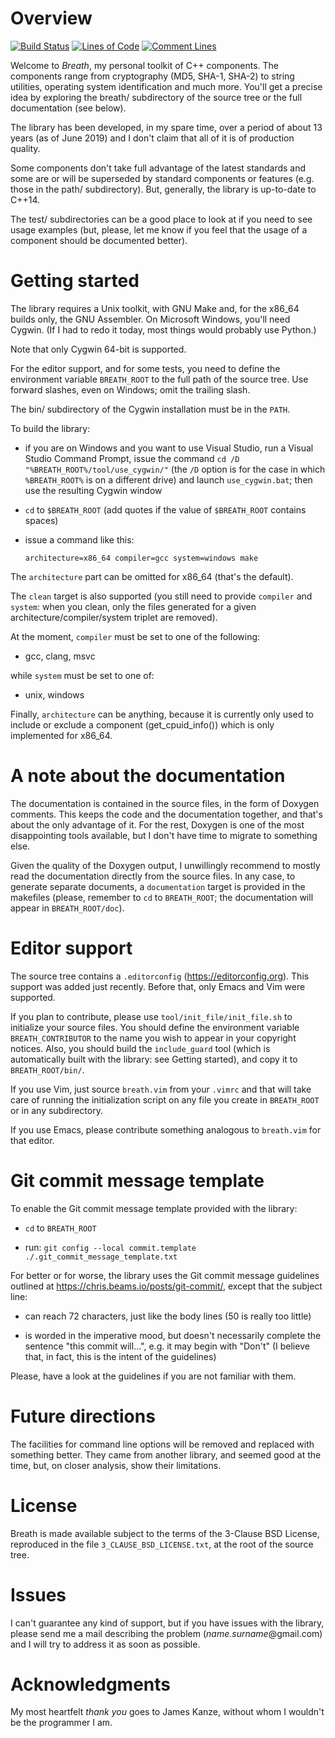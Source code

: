 <!--
 =============================================================================
                      Copyright 2019-2020 Gennaro Prota

                   Licensed under the 3-Clause BSD License.
              (See accompanying file 3_CLAUSE_BSD_LICENSE.txt or
               <https://opensource.org/licenses/BSD-3-Clause>.)
 _____________________________________________________________________________
-->

# Overview


<!--    Note: if you word-wrap these links differently, make sure they
        appear correctly on <github.com>.
     -------------------------------------------------------------------------
-->
[![Build Status](
https://travis-ci.com/gennaroprota/breath.svg?branch=master)](
https://travis-ci.com/gennaroprota/breath)
[![Lines of Code](
https://tokei.rs/b1/github/gennaroprota/breath?category=code)](
https://github.com/gennaroprota/breath)
[![Comment Lines](
https://tokei.rs/b1/github/gennaroprota/breath?category=comments)](
https://github.com/gennaroprota/breath)

Welcome to *Breath*, my personal toolkit of C++ components. The components range
from cryptography (MD5, SHA-1, SHA-2) to string utilities, operating system
identification and much more. You'll get a precise idea by exploring the breath/
subdirectory of the source tree or the full documentation (see below).

The library has been developed, in my spare time, over a period of about 13
years (as of June 2019) and I don't claim that all of it is of production
quality.

Some components don't take full advantage of the latest standards and some are
or will be superseded by standard components or features (e.g. those in the
path/ subdirectory). But, generally, the library is up-to-date to C++14.

The test/ subdirectories can be a good place to look at if you need to see usage
examples (but, please, let me know if you feel that the usage of a component
should be documented better).

# Getting started

The library requires a Unix toolkit, with GNU Make and, for the x86_64 builds
only, the GNU Assembler. On Microsoft Windows, you'll need Cygwin. (If I had to
redo it today, most things would probably use Python.)

Note that only Cygwin 64-bit is supported.

For the editor support, and for some tests, you need to define the environment
variable `BREATH_ROOT` to the full path of the source tree. Use forward slashes,
even on Windows; omit the trailing slash.

The bin/ subdirectory of the Cygwin installation must be in the `PATH`.

To build the library:

 - if you are on Windows and you want to use Visual Studio, run a Visual Studio
   Command Prompt, issue the command `cd /D "%BREATH_ROOT%/tool/use_cygwin/"`
   (the `/D` option is for the case in which `%BREATH_ROOT%` is on a different
   drive) and launch `use_cygwin.bat`; then use the resulting Cygwin window

 - `cd` to `$BREATH_ROOT` (add quotes if the value of `$BREATH_ROOT` contains
   spaces)

 - issue a command like this:

   ```
   architecture=x86_64 compiler=gcc system=windows make
   ```

The `architecture` part can be omitted for x86_64 (that's the default).

The `clean` target is also supported (you still need to provide `compiler` and
`system`: when you clean, only the files generated for a given
architecture/compiler/system triplet are removed).

At the moment, `compiler` must be set to one of the following:

 - gcc, clang, msvc

while `system` must be set to one of:

 - unix, windows

Finally, `architecture` can be anything, because it is currently only used to
include or exclude a component (get_cpuid_info()) which is only implemented for
x86_64.

# A note about the documentation

The documentation is contained in the source files, in the form of Doxygen
comments. This keeps the code and the documentation together, and that's about
the only advantage of it. For the rest, Doxygen is one of the most disappointing
tools available, but I don't have time to migrate to something else.

Given the quality of the Doxygen output, I unwillingly recommend to mostly read
the documentation directly from the source files. In any case, to generate
separate documents, a `documentation` target is provided in the makefiles
(please, remember to `cd` to `BREATH_ROOT`; the documentation will appear in
`BREATH_ROOT/doc`).

# Editor support

The source tree contains a `.editorconfig` (https://editorconfig.org). This
support was added just recently. Before that, only Emacs and Vim were supported.

If you plan to contribute, please use `tool/init_file/init_file.sh` to
initialize your source files. You should define the environment variable
`BREATH_CONTRIBUTOR` to the name you wish to appear in your copyright notices.
Also, you should build the `include_guard` tool (which is automatically built
with the library: see Getting started), and copy it to `BREATH_ROOT/bin/`.

If you use Vim, just source `breath.vim` from your `.vimrc` and that will take
care of running the initialization script on any file you create in
`BREATH_ROOT` or in any subdirectory.

If you use Emacs, please contribute something analogous to `breath.vim` for that
editor.

# Git commit message template

To enable the Git commit message template provided with the library:

 - `cd` to `BREATH_ROOT`

 - run: `git config --local commit.template ./.git_commit_message_template.txt`

For better or for worse, the library uses the Git commit message guidelines
outlined at https://chris.beams.io/posts/git-commit/, except that the subject
line:

 - can reach 72 characters, just like the body lines (50 is really too little)

 - is worded in the imperative mood, but doesn't necessarily complete the
   sentence "this commit will...", e.g. it may begin with "Don't" (I believe
   that, in fact, this is the intent of the guidelines)

Please, have a look at the guidelines if you are not familiar with them.

# Future directions

The facilities for command line options will be removed and replaced with
something better. They came from another library, and seemed good at the time,
but, on closer analysis, show their limitations.

# License

Breath is made available subject to the terms of the 3-Clause BSD License,
reproduced in the file `3_CLAUSE_BSD_LICENSE.txt`, at the root of the source
tree.

# Issues

I can't guarantee any kind of support, but if you have issues with the library,
please send me a mail describing the problem (*name.surname*@gmail.com) and I
will try to address it as soon as possible.

# Acknowledgments

My most heartfelt *thank you* goes to James Kanze, without whom I wouldn't be
the programmer I am.

[//]: # (
 Local Variables:
 mode: markdown
 indent-tabs-mode: nil
 coding: utf-8
 End:
 vim: set ft=markdown et sts=4 sw=4:
 vim: set fenc=utf-8 nobomb:
)
